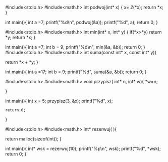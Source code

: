 #include<stdio.h>
#include<math.h>
int podwoj(int* x)
{
    *x= 2*(*x);
return *x;
}

int main(){
    int a =7;
    printf("%d\n", podwoj(&a));
    printf("%d", a);
    return 0;
}

#include<stdio.h>
#include<math.h>
int min(int* x, int* y)
{
    if(*x>*y)
        return *y;
        return *x;
}

int main(){
    int a =7;
    int b = 9;
    printf("%d\n", min(&a, &b));
    return 0;
}
#include<stdio.h>
#include<math.h>
int suma(const int* x, const int* y){

 return *x + *y;
}

int main(){
    int a =17;
    int b = 9;
    printf("%d", suma(&a, &b));
    return 0;
}

#include<stdio.h>
#include<math.h>
void przypisz( int* n, int* w){
*w=n;

}

int main(){
    int x = 5;
    przypisz(3, &x);
    printf("%d", x);


    return 0;
}

#include<stdio.h>
#include<math.h>
int* rezerwuj( ){

return malloc(sizeof(int));
}

int main(){
   int* wsk = rezerwuj(10);
   printf("%p\n", wsk);
   printf("%d", *wsk);
    return 0;
}
